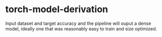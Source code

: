 # torch-model-derivation
Input dataset and target accuracy and the pipeline will ouput a dense model, ideally one that was reasonably easy to train and size optimized.
